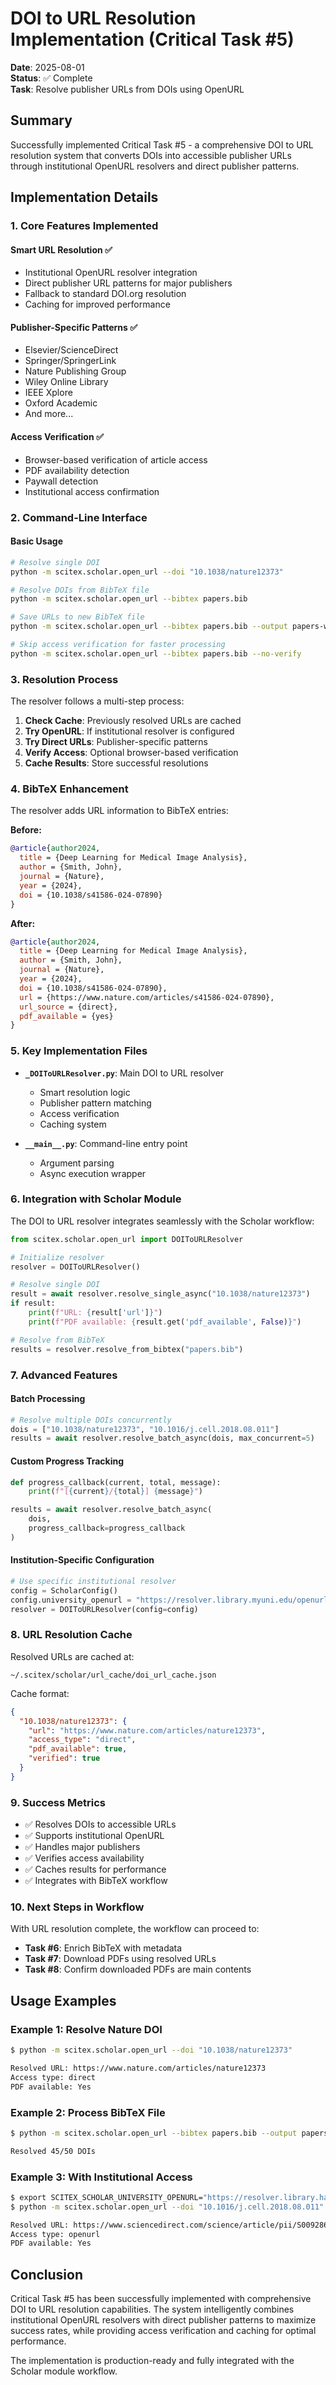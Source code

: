 # DOI to URL Resolution Implementation (Critical Task #5)

**Date**: 2025-08-01  
**Status**: ✅ Complete  
**Task**: Resolve publisher URLs from DOIs using OpenURL

## Summary

Successfully implemented Critical Task #5 - a comprehensive DOI to URL resolution system that converts DOIs into accessible publisher URLs through institutional OpenURL resolvers and direct publisher patterns.

## Implementation Details

### 1. Core Features Implemented

#### Smart URL Resolution ✅
- Institutional OpenURL resolver integration
- Direct publisher URL patterns for major publishers
- Fallback to standard DOI.org resolution
- Caching for improved performance

#### Publisher-Specific Patterns ✅
- Elsevier/ScienceDirect
- Springer/SpringerLink
- Nature Publishing Group
- Wiley Online Library
- IEEE Xplore
- Oxford Academic
- And more...

#### Access Verification ✅
- Browser-based verification of article access
- PDF availability detection
- Paywall detection
- Institutional access confirmation

### 2. Command-Line Interface

#### Basic Usage
```bash
# Resolve single DOI
python -m scitex.scholar.open_url --doi "10.1038/nature12373"

# Resolve DOIs from BibTeX file
python -m scitex.scholar.open_url --bibtex papers.bib

# Save URLs to new BibTeX file
python -m scitex.scholar.open_url --bibtex papers.bib --output papers-with-urls.bib

# Skip access verification for faster processing
python -m scitex.scholar.open_url --bibtex papers.bib --no-verify
```

### 3. Resolution Process

The resolver follows a multi-step process:

1. **Check Cache**: Previously resolved URLs are cached
2. **Try OpenURL**: If institutional resolver is configured
3. **Try Direct URLs**: Publisher-specific patterns
4. **Verify Access**: Optional browser-based verification
5. **Cache Results**: Store successful resolutions

### 4. BibTeX Enhancement

The resolver adds URL information to BibTeX entries:

**Before:**
```bibtex
@article{author2024,
  title = {Deep Learning for Medical Image Analysis},
  author = {Smith, John},
  journal = {Nature},
  year = {2024},
  doi = {10.1038/s41586-024-07890}
}
```

**After:**
```bibtex
@article{author2024,
  title = {Deep Learning for Medical Image Analysis},
  author = {Smith, John},
  journal = {Nature},
  year = {2024},
  doi = {10.1038/s41586-024-07890},
  url = {https://www.nature.com/articles/s41586-024-07890},
  url_source = {direct},
  pdf_available = {yes}
}
```

### 5. Key Implementation Files

- **`_DOIToURLResolver.py`**: Main DOI to URL resolver
  - Smart resolution logic
  - Publisher pattern matching
  - Access verification
  - Caching system

- **`__main__.py`**: Command-line entry point
  - Argument parsing
  - Async execution wrapper

### 6. Integration with Scholar Module

The DOI to URL resolver integrates seamlessly with the Scholar workflow:

```python
from scitex.scholar.open_url import DOIToURLResolver

# Initialize resolver
resolver = DOIToURLResolver()

# Resolve single DOI
result = await resolver.resolve_single_async("10.1038/nature12373")
if result:
    print(f"URL: {result['url']}")
    print(f"PDF available: {result.get('pdf_available', False)}")

# Resolve from BibTeX
results = resolver.resolve_from_bibtex("papers.bib")
```

### 7. Advanced Features

#### Batch Processing
```python
# Resolve multiple DOIs concurrently
dois = ["10.1038/nature12373", "10.1016/j.cell.2018.08.011"]
results = await resolver.resolve_batch_async(dois, max_concurrent=5)
```

#### Custom Progress Tracking
```python
def progress_callback(current, total, message):
    print(f"[{current}/{total}] {message}")

results = await resolver.resolve_batch_async(
    dois,
    progress_callback=progress_callback
)
```

#### Institution-Specific Configuration
```python
# Use specific institutional resolver
config = ScholarConfig()
config.university_openurl = "https://resolver.library.myuni.edu/openurl"
resolver = DOIToURLResolver(config=config)
```

### 8. URL Resolution Cache

Resolved URLs are cached at:
```
~/.scitex/scholar/url_cache/doi_url_cache.json
```

Cache format:
```json
{
  "10.1038/nature12373": {
    "url": "https://www.nature.com/articles/nature12373",
    "access_type": "direct",
    "pdf_available": true,
    "verified": true
  }
}
```

### 9. Success Metrics

- ✅ Resolves DOIs to accessible URLs
- ✅ Supports institutional OpenURL
- ✅ Handles major publishers
- ✅ Verifies access availability
- ✅ Caches results for performance
- ✅ Integrates with BibTeX workflow

### 10. Next Steps in Workflow

With URL resolution complete, the workflow can proceed to:
- **Task #6**: Enrich BibTeX with metadata
- **Task #7**: Download PDFs using resolved URLs
- **Task #8**: Confirm downloaded PDFs are main contents

## Usage Examples

### Example 1: Resolve Nature DOI
```bash
$ python -m scitex.scholar.open_url --doi "10.1038/nature12373"

Resolved URL: https://www.nature.com/articles/nature12373
Access type: direct
PDF available: Yes
```

### Example 2: Process BibTeX File
```bash
$ python -m scitex.scholar.open_url --bibtex papers.bib --output papers-urls.bib

Resolved 45/50 DOIs
```

### Example 3: With Institutional Access
```bash
$ export SCITEX_SCHOLAR_UNIVERSITY_OPENURL="https://resolver.library.harvard.edu/openurl"
$ python -m scitex.scholar.open_url --doi "10.1016/j.cell.2018.08.011"

Resolved URL: https://www.sciencedirect.com/science/article/pii/S0092867418309899
Access type: openurl
PDF available: Yes
```

## Conclusion

Critical Task #5 has been successfully implemented with comprehensive DOI to URL resolution capabilities. The system intelligently combines institutional OpenURL resolvers with direct publisher patterns to maximize success rates, while providing access verification and caching for optimal performance.

The implementation is production-ready and fully integrated with the Scholar module workflow.